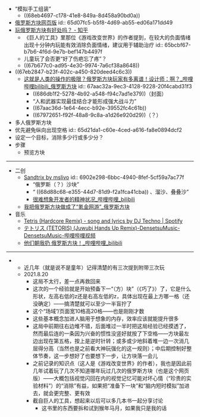 - “模拟手工组装”
	- ((68eb4697-c178-41e8-849a-8d458a90bd0a))
- [俄罗斯方块网页版](https://www.minesweeper.cn/falling/)
  id:: 65d07fc5-b5f8-4d69-ab55-ed06a171dd49
- [玩俄罗斯方块有好处吗？ - 知乎](https://www.zhihu.com/question/313544263)
	- 《巨人的工具》里那位《游戏改变世界》的作者提到，在较大的负面情绪出现十分钟内玩能有效消除负面情绪，建议用于辅助治疗
	  id:: 65bcbf67-b7b6-4f6d-9e7b-bef147b4497f
	- 儿童玩了会否更“好了伤疤忘了疼”？
	- ((67b677c0-ad95-4e30-9974-7a6cf38a8648))
- ((67eb2847-b23f-402c-a450-820deed4c6c3))
	- [这就是人类的操作的极限？俄罗斯方块玩家有多离谱！设计师：啊？_哔哩哔哩bilibili_俄罗斯方块](https://www.bilibili.com/video/BV1fr4y1o7Vg)
	  id:: 67aac32a-9ec3-4128-9228-20f4cabd31f3
		- ((686db1f2-5278-4b92-a548-f94c7ad1e379))（封面）
		- “人和武器实现最佳结合才能形成强大战斗力”
		- ((67aac36d-1e64-4ecc-b92e-39552fc4c61b))
		- ((67972651-f92f-48a8-9c8a-a1d26e920d29))（？）
- 多人俄罗斯方块
- 优先避免纵向出现空格
  id:: 65d21da1-c60e-4ced-a616-fa8e0894dcf2
- 设定一个目标，消除多少行或多少分？
- 步骤
	- 预览方块
- ---
- 二创
	- [Sandtrix by mslivo](https://mslivo.itch.io/sandtrix)
	  id:: 6902e298-6bbc-4940-8fef-5cf59a7ac77f
		- “俄罗斯（？）沙块”
		- “ ((68d88c68-e355-44d7-81d9-f2a1fca41cba)) 、溜沙、叠叠沙”
		- [很难想象开发者的精神状况_哔哩哔哩_bilibili](https://www.bilibili.com/video/BV1Es4y1C7FN/)
	- [我把俄罗斯方块做成了“氪金网游”_俄罗斯方块](https://www.bilibili.com/video/BV1ke4y117bY/)
- 音乐
	- [Tetris (Hardcore Remix) - song and lyrics by DJ Techno | Spotify](https://open.spotify.com/track/138t7y1dYZdIlIPeFke4JY?si=36fc2a9955bd445a)
	- [テトリス (TETORIS) (Juwubi Hands Up Remix)-DensetsuMusic-DensetsuMusic-哔哩哔哩视频](https://www.bilibili.com/list/71344657)
	- [他们朝我扔 俄罗斯方块！_哔哩哔哩_bilibili](https://www.bilibili.com/video/BV1maVTzDEYr/)
- ---
-
	- 近几年（就是说不是童年）记得清楚的有三次提到附带三次玩
	- 2021.8.20
		- 这局不太行，差一点再救回来
		- 这次的一个经验就是开始预备下一“（方）块”（《巧了》）了，它是什么形状，左高右低的z还是右高左低的z，具体出现在最上方哪一格（还没确定）——搞清楚就可以至少一半盲拧了
		- 这个“场域”/页面宽10格高20格——也是刚刚才数
		- 这些基本概念加进人脑用于想象的内存，效率应该就能提升很多
		- 这局中前期往右边堆不错，后面堆过一半时把这局经验已经摸透了，然而最后连的一条因为兴奋的惯性没竖好就按了下空格——方块最左边出现在第五格，按上是逆时针转；或多或少地斜着堆一边一次消几层得分高（当然也是之前看大神玩强化的这一规则）；中后期控制好整体节奏，这一步想好了也要想下一步，让方块落一会儿
		- 之前记录的知识点（这人是《游戏改变世界》的作者），我也是因此前几年试着玩了几次不知道哪年玩过几次的俄罗斯方块（也是这个网页版）——大概包括视觉闪回在内的视觉记忆可能对坏心情（“珍贵的实验材料”）的“消除”有益，如果把“准备下一块”和“脑内短时模拟”加进去，就会更完整、更有效
		- 截自巨人的工具，想起来以后可以多几本书一起分享讨论
			- 这书里的东西要拆和试到猴年马月，如果我只是我的话